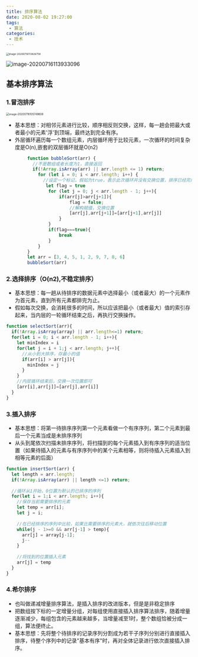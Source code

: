 ```yaml
---
title: 排序算法
date: 2020-08-02 19:27:00
tags:
 - 算法
categories: 
 - 技术
---
```

<img src="https://tva1.sinaimg.cn/large/007S8ZIlgy1ggsnu8cdbzj31720qa4d4.jpg" alt="image-20200716113826758" style="zoom:47%;" />

![image-20200716113933096](https://tva1.sinaimg.cn/large/007S8ZIlgy1ggsnvbn00cj316w0hu474.jpg)

## 基本排序算法

### 1.冒泡排序

<img src="https://tva1.sinaimg.cn/large/007S8ZIlgy1ggsmnzotr8j30lk0psn4c.jpg" alt="image-20200716105749608" style="zoom:50%;" />

+ 基本思想：对相邻元素进行比较，顺序相反则交换，这样，每一趟会把最大或者最小的元素'浮'到顶端，最终达到完全有序。
+ 外层循环遍历每一个数组元素，内层循环用于比较元素，一次循环的时间复杂度是O(n),嵌套的双层循环就是O(n2)
```js
        function bubbleSort(arr) {
          //不是数组或者长度为1，直接返回
          if(!Array.isArray(arr) || arr.length <= 1) return;
            for (let i = 0; i < arr.length; i++) {
              //设定一个标记，假如为true，表示此次循环并没有交换位置，排序已经完成了，那么直接跳出外循环，排序结束。
               let flag = true
                for (let j = 0; j < arr.length - 1; j++){
                    if(arr[j]>arr[j+1]){
                        flag = false;
                        //解构赋值，交换位置
                        [arr[j],arr[j+1]]=[arr[j+1],arr[j]]
                    }
                }
                if(flag===true){
                    break
                }
            }
        }
        let arr = [3, 4, 5, 1, 2, 9, 7, 8, 6]
        bubbleSort(arr)
```



### 2.选择排序（O(n2),不稳定排序）

+ 基本思想：每一趟从待排序的数据元素中选择最小（或者最大）的一个元素作为首元素，直到所有元素都排完为止。
+ 假如每次交换，会消耗很多的时间，所以应该把最小（或者最大）值的索引存起来，当内层的一轮循环结束之后，再执行交换操作。

```js
function selectSort(arr){
  if(!Array.isArray(array) || arr.length<=1) return;
  for(let i = 0; i < arr.length - 1; i++){
    let minIndex = i
    for(let j = i + 1;j < arr.length; j++){
      //从小到大排序，存最小的值
      if(arr[i] > arr[j]){
        minIndex = j
      }
    }
    //内层循环结束后，交换一次位置即可
    [arr[i],arr[j]]=[arr[j],arr[i]]
  }
}
```

### 3.插入排序
+ 基本思想：将第一待排序序列第一个元素看做一个有序序列，第二个元素到最后一个元素当成是未排序序列
+ 从头到尾依次扫描未排序序列，将扫描到的每个元素插入到有序序列的适当位置（如果待插入的元素与有序序列中的某个元素相等，则将待插入元素插入到相等元素的后面）

```js
function insertSort(arr) {
  let length = arr.length;
  if(!Array.isArray(arr) || length <=1) return;
  
  //循环从1开始，0位置为默认的已排序的序列
  for(let i = 1;i < arr.length; i++){
    //保存当前需要排序的元素
    let temp = arr[i];
    let j = i;
    
    //在已经排序的序列中比较，如果比需要排序的元素大，就依次往后移动位置
    while(j - 1>=0 && arr[j-1] > temp){
      arr[j] = array[j-1];
      j--
    }
    
    //将找到的位置插入元素
    arr[j] = temp
  }
}
```

### 4.希尔排序

+ 也叫做递减增量排序算法，是插入排序的改进版本，但是是非稳定排序
+ 把数组按下标的一定增量分组，对每组使用直接插入排序算法排序，随着增量逐渐减少，每组包含的元素越来越多，当增量减至1时，整个数组恰被分成一组，算法便终止。
+ 基本思想：先将整个待排序的记录序列分割成为若干子序列分别进行直接插入排序，待整个序列中的记录"基本有序"时，再对全体记录进行依次直接插入排序。
